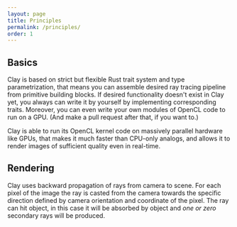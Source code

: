 ```yaml
---
layout: page
title: Principles
permalink: /principles/
order: 1
---
```


## Basics

Clay is based on strict but flexible Rust trait system and type parametrization, that means you can assemble desired ray tracing pipeline from primitive building blocks. If desired functionality doesn't exist in Clay yet, you always can write it by yourself by implementing corresponding traits. Moreover, you can even write your own modules of OpenCL code to run on a GPU. (And make a pull request after that, if you want to.)

Clay is able to run its OpenCL kernel code on massively parallel hardware like GPUs, that makes it much faster than CPU-only analogs, and allows it to render images of sufficient quality even in real-time.

## Rendering

Clay uses backward propagation of rays from camera to scene. For each pixel of the image the ray is casted from the camera towards the specific direction defined by camera orientation and coordinate of the pixel. The ray can hit object, in this case it will be absorbed by object and *one or zero* secondary rays will be produced.
